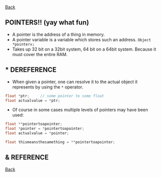 [Back](README.md)

POINTERS!! (yay what fun)
-------------------------------------------------------
- A pointer is the address of a thing in memory.
- A pointer variable is a variable which stores such an address. ```Object *pointerv;```
- Takes up 32 bit on a 32bit system, 64 bit on a 64bit system. Because it must cover the entire RAM.

## * DEREFERENCE
- When given a pointer, one can resolve it to the actual object it represents by using the ```*``` operator.
```c++
float *ptr;     // some pointer to some float
float actualvalue = *ptr;
```

- Of course in some cases multiple levels of pointers may have been used:
```c++
float **pointertoapointer;
float *pointer = *pointertoapointer;
float actualvalue = *pointer;

float thismeansthesamething = **pointertoapointer;
```

## & REFERENCE





[Back](README.md)